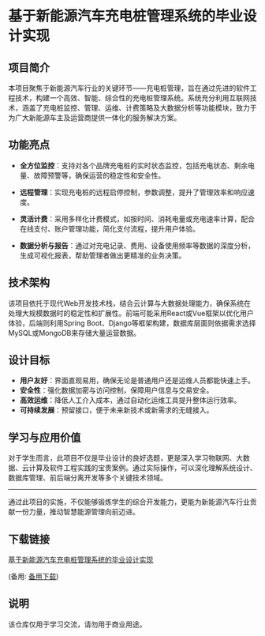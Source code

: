 # 基于新能源汽车充电桩管理系统的毕业设计实现

## 项目简介

本项目聚焦于新能源汽车行业的关键环节——充电桩管理，旨在通过先进的软件工程技术，构建一个高效、智能、综合性的充电桩管理系统。系统充分利用互联网技术，涵盖了充电桩监控、管理、运维、计费策略及大数据分析等功能模块，致力于为广大新能源车主及运营商提供一体化的服务解决方案。

## 功能亮点

- **全方位监控**：支持对各个品牌充电桩的实时状态监控，包括充电状态、剩余电量、故障预警等，确保运营的稳定性和安全性。

- **远程管理**：实现充电桩的远程启停控制，参数调整，提升了管理效率和响应速度。

- **灵活计费**：采用多样化计费模式，如按时间、消耗电量或充电速率计算，配合在线支付、账户管理功能，简化支付流程，提升用户体验。

- **数据分析与报告**：通过对充电记录、费用、设备使用频率等数据的深度分析，生成可视化报表，帮助管理者做出更精准的业务决策。

## 技术架构

该项目依托于现代Web开发技术栈，结合云计算与大数据处理能力，确保系统在处理大规模数据时的稳定性和扩展性。前端可能采用React或Vue框架以优化用户体验，后端则利用Spring Boot、Django等框架构建，数据库层面则依据需求选择MySQL或MongoDB来存储大量运营数据。

## 设计目标

- **用户友好**：界面直观易用，确保无论是普通用户还是运维人员都能快速上手。
- **安全性**：强化数据加密与访问控制，保障用户信息与交易安全。
- **高效运维**：降低人工介入成本，通过自动化运维工具提升整体运行效率。
- **可持续发展**：预留接口，便于未来新技术或新需求的无缝接入。

## 学习与应用价值

对于学生而言，此项目不仅是毕业设计的良好选题，更是深入学习物联网、大数据、云计算及软件工程实践的宝贵案例。通过实际操作，可以深化理解系统设计、数据库管理、前后端分离开发等多个关键技术领域。

---

通过此项目的实施，不仅能够锻炼学生的综合开发能力，更能为新能源汽车行业贡献一份力量，推动智慧能源管理向前迈进。

## 下载链接
[基于新能源汽车充电桩管理系统的毕业设计实现](https://pan.quark.cn/s/5af1869eb71f) 

(备用: [备用下载](https://pan.baidu.com/s/1NVRMUNzQEn60UflQO7NTqw?pwd=1234))

## 说明

该仓库仅用于学习交流，请勿用于商业用途。
